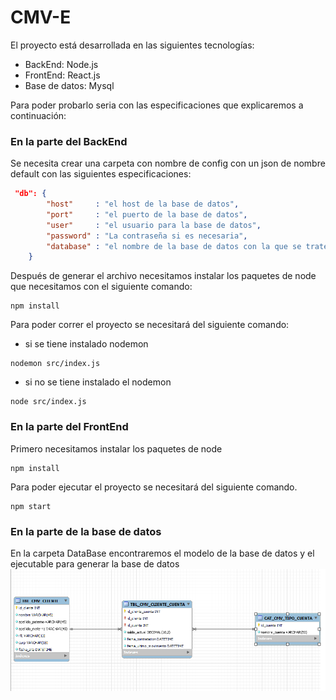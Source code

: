 # CMV-E
El proyecto está desarrollada en las siguientes tecnologías:
- BackEnd: Node.js
- FrontEnd: React.js
- Base de datos: Mysql

Para poder probarlo seria con las especificaciones que explicaremos a continuación:
### En la parte del BackEnd

Se necesita crear una carpeta con nombre de config con un json de nombre default con las siguientes especificaciones:

``` json
 "db": {
        "host"     : "el host de la base de datos",
        "port"     : "el puerto de la base de datos",
        "user"     : "el usuario para la base de datos",
        "password" : "La contraseña si es necesaria",
        "database" : "el nombre de la base de datos con la que se trate de obtener los datos"        
    }
```
Después de generar el archivo necesitamos instalar los paquetes de node que necesitamos con el siguiente comando:
```
npm install
```

Para poder correr el proyecto se necesitará del siguiente comando:
- si se tiene instalado nodemon
```
nodemon src/index.js
```
- si no se tiene instalado el nodemon
```
node src/index.js
```

### En la parte del FrontEnd

Primero necesitamos instalar los paquetes de node
```
npm install
```
Para poder ejecutar el proyecto se necesitará del siguiente comando.
```
npm start
```

### En la parte de la base de datos
En la carpeta  DataBase encontraremos el modelo de la base de datos y el ejecutable para generar la base de datos
![Modelo de la base de datos](BackEnd/DataBase/Modelo.png)
